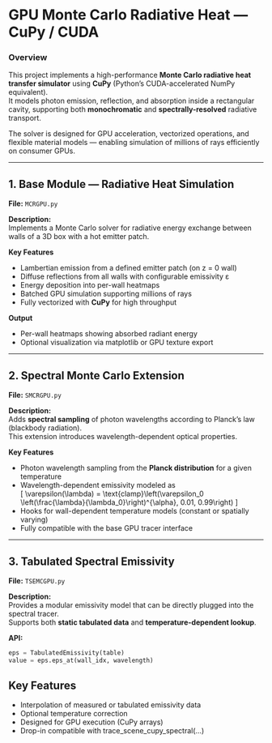 # GPU Monte Carlo Radiative Heat — CuPy / CUDA

### Overview
This project implements a high-performance **Monte Carlo radiative heat transfer simulator** using **CuPy** (Python’s CUDA-accelerated NumPy equivalent).  
It models photon emission, reflection, and absorption inside a rectangular cavity, supporting both **monochromatic** and **spectrally-resolved** radiative transport.

The solver is designed for GPU acceleration, vectorized operations, and flexible material models — enabling simulation of millions of rays efficiently on consumer GPUs.

---

## 1. Base Module — Radiative Heat Simulation

**File:** `MCRGPU.py`

**Description:**  
Implements a Monte Carlo solver for radiative energy exchange between walls of a 3D box with a hot emitter patch.

**Key Features**
- Lambertian emission from a defined emitter patch (on z = 0 wall)  
- Diffuse reflections from all walls with configurable emissivity ε  
- Energy deposition into per-wall heatmaps  
- Batched GPU simulation supporting millions of rays  
- Fully vectorized with **CuPy** for high throughput

**Output**
- Per-wall heatmaps showing absorbed radiant energy  
- Optional visualization via matplotlib or GPU texture export  

---

## 2. Spectral Monte Carlo Extension

**File:** `SMCRGPU.py`

**Description:**  
Adds **spectral sampling** of photon wavelengths according to Planck’s law (blackbody radiation).  
This extension introduces wavelength-dependent optical properties.

**Key Features**
- Photon wavelength sampling from the **Planck distribution** for a given temperature  
- Wavelength-dependent emissivity modeled as  
  \[
  \varepsilon(\lambda) = \text{clamp}\left(\varepsilon_0 \left(\frac{\lambda}{\lambda_0}\right)^{\alpha}, 0.01, 0.99\right)
  \]
- Hooks for wall-dependent temperature models (constant or spatially varying)  
- Fully compatible with the base GPU tracer interface

---

## 3. Tabulated Spectral Emissivity

**File:** `TSEMCGPU.py`

**Description:**  
Provides a modular emissivity model that can be directly plugged into the spectral tracer.  
Supports both **static tabulated data** and **temperature-dependent lookup**.

**API:**
```python
eps = TabulatedEmissivity(table)
value = eps.eps_at(wall_idx, wavelength)
```
## Key Features

- Interpolation of measured or tabulated emissivity data
- Optional temperature correction
- Designed for GPU execution (CuPy arrays)
- Drop-in compatible with trace_scene_cupy_spectral(...)


